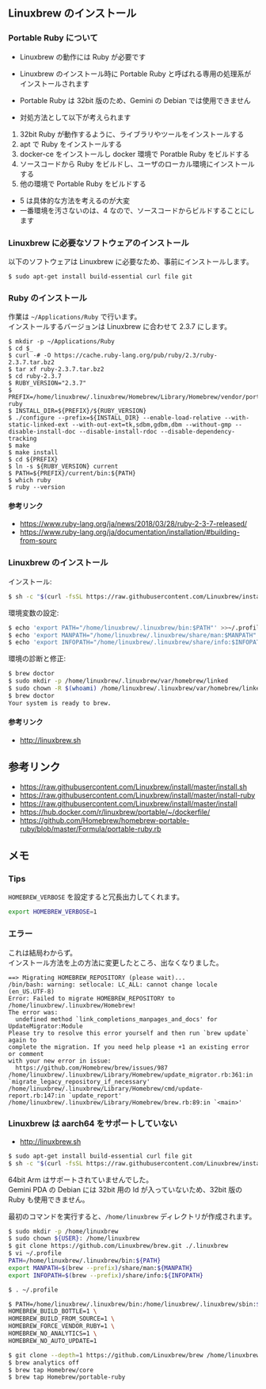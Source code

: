 
## Linuxbrew のインストール

### Portable Ruby について
- Linuxbrew の動作には Ruby が必要です
- Linuxbrew のインストール時に Portable Ruby と呼ばれる専用の処理系がインストールされます
- Portable Ruby は 32bit 版のため、Gemini の Debian では使用できません

- 対処方法として以下が考えられます
1. 32bit Ruby が動作するように、ライブラリやツールをインストールする
2. apt で Ruby をインストールする
3. docker-ce をインストールし docker 環境で Poratble Ruby をビルドする
4. ソースコードから Ruby をビルドし、ユーザのローカル環境にインストールする
5. 他の環境で Portable Ruby をビルドする

- 5 は具体的な方法を考えるのが大変
- 一番環境を汚さないのは、4 なので、ソースコードからビルドすることにします

### Linuxbrew に必要なソフトウェアのインストール

以下のソフトウェアは Linuxbrew に必要なため、事前にインストールします。

````
$ sudo apt-get install build-essential curl file git
````

### Ruby のインストール

作業は `~/Applications/Ruby` で行います。  
インストールするバージョンは Linuxbrew に合わせて 2.3.7 にします。  

````
$ mkdir -p ~/Applications/Ruby
$ cd $_
$ curl -# -O https://cache.ruby-lang.org/pub/ruby/2.3/ruby-2.3.7.tar.bz2
$ tar xf ruby-2.3.7.tar.bz2
$ cd ruby-2.3.7
$ RUBY_VERSION="2.3.7"
$ PREFIX=/home/linuxbrew/.linuxbrew/Homebrew/Library/Homebrew/vendor/portable-ruby
$ INSTALL_DIR=${PREFIX}/${RUBY_VERSION}
$ ./configure --prefix=${INSTALL_DIR} --enable-load-relative --with-static-linked-ext --with-out-ext=tk,sdbm,gdbm,dbm --without-gmp --disable-install-doc --disable-install-rdoc --disable-dependency-tracking
$ make
$ make install
$ cd ${PREFIX}
$ ln -s ${RUBY_VERSION} current
$ PATH=${PREFIX}/current/bin:${PATH}
$ which ruby
$ ruby --version
````

#### 参考リンク
- https://www.ruby-lang.org/ja/news/2018/03/28/ruby-2-3-7-released/
- https://www.ruby-lang.org/ja/documentation/installation/#building-from-sourc

### Linuxbrew のインストール

インストール:
````sh
$ sh -c "$(curl -fsSL https://raw.githubusercontent.com/Linuxbrew/install/master/install.sh)"
````

環境変数の設定:
````sh
$ echo 'export PATH="/home/linuxbrew/.linuxbrew/bin:$PATH"' >>~/.profile
$ echo 'export MANPATH="/home/linuxbrew/.linuxbrew/share/man:$MANPATH"' >>~/.profile
$ echo 'export INFOPATH="/home/linuxbrew/.linuxbrew/share/info:$INFOPATH"' >>~/.profile
````

環境の診断と修正:
````sh
$ brew doctor
$ sudo mkdir -p /home/linuxbrew/.linuxbrew/var/homebrew/linked
$ sudo chown -R $(whoami) /home/linuxbrew/.linuxbrew/var/homebrew/linked
$ brew doctor
Your system is ready to brew.
````

#### 参考リンク
- http://linuxbrew.sh

## 参考リンク

- https://raw.githubusercontent.com/Linuxbrew/install/master/install.sh
- https://raw.githubusercontent.com/Linuxbrew/install/master/install-ruby
- https://raw.githubusercontent.com/Linuxbrew/install/master/install
- https://hub.docker.com/r/linuxbrew/portable/~/dockerfile/
- https://github.com/Homebrew/homebrew-portable-ruby/blob/master/Formula/portable-ruby.rb

## メモ

### Tips
`HOMEBREW_VERBOSE` を設定すると冗長出力してくれます。

````sh
export HOMEBREW_VERBOSE=1
````

### エラー

これは結局わからず。  
インストール方法を上の方法に変更したところ、出なくなりました。

````
==> Migrating HOMEBREW_REPOSITORY (please wait)...
/bin/bash: warning: setlocale: LC_ALL: cannot change locale (en_US.UTF-8)
Error: Failed to migrate HOMEBREW_REPOSITORY to /home/linuxbrew/.linuxbrew/Homebrew!
The error was:
  undefined method `link_completions_manpages_and_docs' for UpdateMigrator:Module
Please try to resolve this error yourself and then run `brew update` again to
complete the migration. If you need help please +1 an existing error or comment
with your new error in issue:
  https://github.com/Homebrew/brew/issues/987
/home/linuxbrew/.linuxbrew/Library/Homebrew/update_migrator.rb:361:in `migrate_legacy_repository_if_necessary'
/home/linuxbrew/.linuxbrew/Library/Homebrew/cmd/update-report.rb:147:in `update_report'
/home/linuxbrew/.linuxbrew/Library/Homebrew/brew.rb:89:in `<main>'
````

### Linuxbrew は aarch64 をサポートしていない
- http://linuxbrew.sh

````sh
$ sudo apt-get install build-essential curl file git
$ sh -c "$(curl -fsSL https://raw.githubusercontent.com/Linuxbrew/install/master/install.sh)"
````

64bit Arm はサポートされていませんでした。  
Gemini PDA の Debian には 32bit 用の ld が入っていないため、32bit 版の Ruby も使用できません。

最初のコマンドを実行すると、`/home/linuxbrew` ディレクトリが作成されます。

````sh
$ sudo mkdir -p /home/linuxbrew
$ sudo chown ${USER}: /home/linuxbrew
$ git clone https://github.com/Linuxbrew/brew.git ./.linuxbrew
$ vi ~/.profile
PATH=/home/linuxbrew/.linuxbrew/bin:${PATH}
export MANPATH=$(brew --prefix)/share/man:${MANPATH}
export INFOPATH=$(brew --prefix)/share/info:${INFOPATH}

$ . ~/.profile

$ PATH=/home/linuxbrew/.linuxbrew/bin:/home/linuxbrew/.linuxbrew/sbin:$PATH \
HOMEBREW_BUILD_BOTTLE=1 \
HOMEBREW_BUILD_FROM_SOURCE=1 \
HOMEBREW_FORCE_VENDOR_RUBY=1 \
HOMEBREW_NO_ANALYTICS=1 \
HOMEBREW_NO_AUTO_UPDATE=1

$ git clone --depth=1 https://github.com/Linuxbrew/brew /home/linuxbrew/.linuxbrew
$ brew analytics off
$ brew tap Homebrew/core
$ brew tap Homebrew/portable-ruby
````

